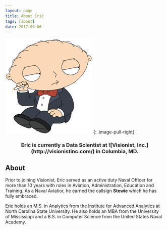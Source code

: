```yaml
---
layout: page
title: About Eric
tags: [about]
date: 2017-09-06
---
```


![GitHub Stewie Pic](assets/img/Stewie1.gif?raw=true)
{: .image-pull-right}

<h3 style="text-align: center;" markdown="1">Eric is currently a Data Scientist at ![Visionist, Inc.](http://visionistinc.com/) in Columbia, MD.</h3>

## About

Prior to joining Visionist, Eric served as an active duty Naval Officer for more than 10 years with roles in Aviation, Administration, Education and Training. As a Naval Aviatior, he earned the callsign **Stewie** which he has fully embraced.

Eric holds an M.S. in Analytics from the Institute for Advanced Analytics at North Carolina State University. He also holds an MBA from the University of Mississippi and a B.S. in Computer Science from the United States Naval Academy.
